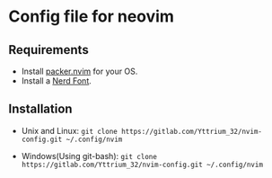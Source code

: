 # Config file for neovim

## Requirements
- Install [packer.nvim](https://github.com/wbthomason/packer.nvim#quickstart) for your OS.
- Install a [Nerd Font](https://www.nerdfonts.com/).

## Installation
- Unix and Linux:
`git clone https://gitlab.com/Yttrium_32/nvim-config.git ~/.config/nvim`

- Windows(Using git-bash):
`git clone https://gitlab.com/Yttrium_32/nvim-config.git ~/.config/nvim`



